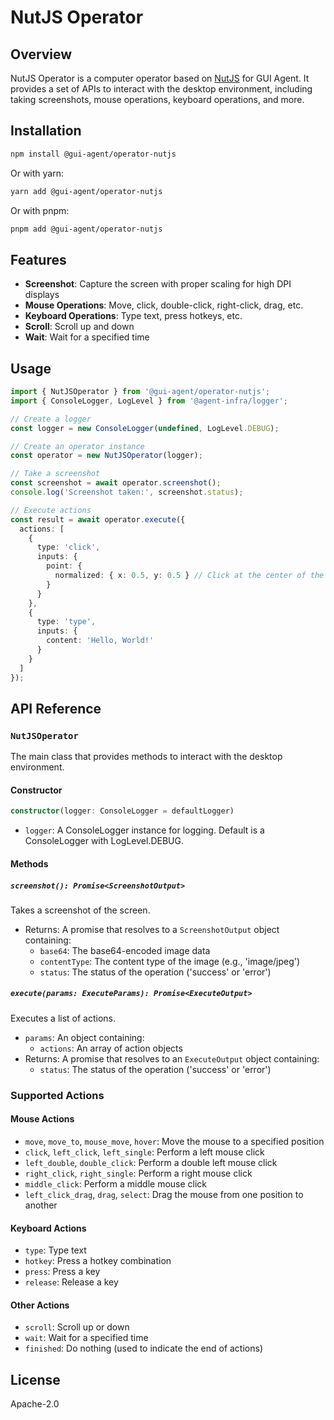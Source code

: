 # NutJS Operator

## Overview

NutJS Operator is a computer operator based on [NutJS](https://github.com/nut-tree/nut.js) for GUI Agent. It provides a set of APIs to interact with the desktop environment, including taking screenshots, mouse operations, keyboard operations, and more.

## Installation

```bash
npm install @gui-agent/operator-nutjs
```

Or with yarn:

```bash
yarn add @gui-agent/operator-nutjs
```

Or with pnpm:

```bash
pnpm add @gui-agent/operator-nutjs
```

## Features

- **Screenshot**: Capture the screen with proper scaling for high DPI displays
- **Mouse Operations**: Move, click, double-click, right-click, drag, etc.
- **Keyboard Operations**: Type text, press hotkeys, etc.
- **Scroll**: Scroll up and down
- **Wait**: Wait for a specified time

## Usage

```typescript
import { NutJSOperator } from '@gui-agent/operator-nutjs';
import { ConsoleLogger, LogLevel } from '@agent-infra/logger';

// Create a logger
const logger = new ConsoleLogger(undefined, LogLevel.DEBUG);

// Create an operator instance
const operator = new NutJSOperator(logger);

// Take a screenshot
const screenshot = await operator.screenshot();
console.log('Screenshot taken:', screenshot.status);

// Execute actions
const result = await operator.execute({
  actions: [
    {
      type: 'click',
      inputs: {
        point: {
          normalized: { x: 0.5, y: 0.5 } // Click at the center of the screen
        }
      }
    },
    {
      type: 'type',
      inputs: {
        content: 'Hello, World!'
      }
    }
  ]
});
```

## API Reference

### `NutJSOperator`

The main class that provides methods to interact with the desktop environment.

#### Constructor

```typescript
constructor(logger: ConsoleLogger = defaultLogger)
```

- `logger`: A ConsoleLogger instance for logging. Default is a ConsoleLogger with LogLevel.DEBUG.

#### Methods

##### `screenshot(): Promise<ScreenshotOutput>`

Takes a screenshot of the screen.

- Returns: A promise that resolves to a `ScreenshotOutput` object containing:
  - `base64`: The base64-encoded image data
  - `contentType`: The content type of the image (e.g., 'image/jpeg')
  - `status`: The status of the operation ('success' or 'error')

##### `execute(params: ExecuteParams): Promise<ExecuteOutput>`

Executes a list of actions.

- `params`: An object containing:
  - `actions`: An array of action objects
- Returns: A promise that resolves to an `ExecuteOutput` object containing:
  - `status`: The status of the operation ('success' or 'error')

### Supported Actions

#### Mouse Actions

- `move`, `move_to`, `mouse_move`, `hover`: Move the mouse to a specified position
- `click`, `left_click`, `left_single`: Perform a left mouse click
- `left_double`, `double_click`: Perform a double left mouse click
- `right_click`, `right_single`: Perform a right mouse click
- `middle_click`: Perform a middle mouse click
- `left_click_drag`, `drag`, `select`: Drag the mouse from one position to another

#### Keyboard Actions

- `type`: Type text
- `hotkey`: Press a hotkey combination
- `press`: Press a key
- `release`: Release a key

#### Other Actions

- `scroll`: Scroll up or down
- `wait`: Wait for a specified time
- `finished`: Do nothing (used to indicate the end of actions)

## License

Apache-2.0